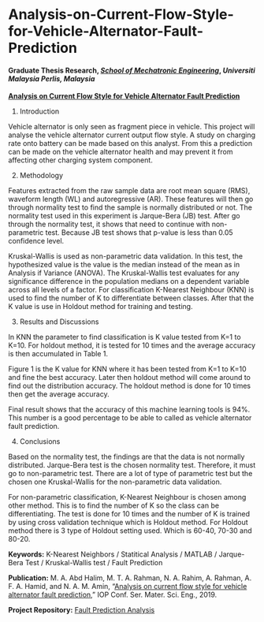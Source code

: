 # Analysis-on-Current-Flow-Style-for-Vehicle-Alternator-Fault-Prediction

#### Graduate Thesis Research, [*School of Mechatronic Engineering*](https://mechatronic.unimap.edu.my/), *Universiti Malaysia Perlis, Malaysia*

**[Analysis on Current Flow Style for Vehicle Alternator Fault Prediction](https://iopscience.iop.org/article/10.1088/1757-899X/670/1/012042/meta)**
 
1. Introduction

Vehicle alternator is only seen as fragment piece in vehicle. This project will analyse the vehicle alternator current output flow style. A study on charging rate onto battery can be made based on this analyst. From this a prediction can be made on the vehicle alternator health and may prevent it from affecting other charging system component.


2. Methodology 

Features extracted from the raw sample data are root mean square (RMS), waveform length (WL) and autoregressive (AR). These features will then go through normality test to find the sample is normally distributed or not. The normality test used in this experiment is Jarque-Bera (JB) test. After go through the normality test, it shows that need to continue with non-parametric test. Because JB test shows that p-value is less than 0.05 confidence level. 

Kruskal-Wallis is used as non-parametric data validation.  In this test, the hypothesized value is the value is the median instead of the mean as in Analysis if Variance (ANOVA). The Kruskal-Wallis test evaluates for any significance difference in the population medians on a dependent variable across all levels of a factor. For classification K-Nearest Neighbour (KNN) is used to find the number of K to differentiate between classes. After that the K value is use in Holdout method for training and testing.


3. Results and Discussions

In KNN the parameter to find classification is K value tested from K=1 to K=10. For holdout method, it is tested for 10 times and the average accuracy is then accumulated in Table 1.




Figure 1 is the K value for KNN where it has been tested from K=1 to K=10 and fine the best accuracy. 
Later then holdout method will come around to find out the distribution accuracy. The holdout method 
is done for 10 times then get the average accuracy.


Final result shows that the accuracy of this machine learning tools is 94%. This number is a good percentage to be able to called as vehicle alternator fault prediction.


4. Conclusions

Based on the normality test, the findings are that the data is not normally distributed. Jarque-Bera test is the chosen normality test. Therefore, it must go to non-parametric test. There are a lot of type of parametric test but the chosen one Kruskal-Wallis for the non-parametric data validation. 

For non-parametric classification, K-Nearest Neighbour is chosen among other method. This is to find the number of K so the class can be differentiating. The test is done for 10 times and the number of K is trained by using cross validation technique which is Holdout method. For Holdout method there is 3 type of Holdout setting used. Which is 60-40, 70-30 and 80-20. 










**Keywords:** K-Nearest Neighbors / Statitical Analysis / MATLAB / Jarque-Bera Test / Kruskal-Wallis test / Fault Prediction

**Publication:** M. A. Abd Halim, M. T. A. Rahman, N. A. Rahim, A. Rahman, A. F. A. Hamid, and N. A. 
M. Amin, “[Analysis on current flow style for vehicle alternator fault prediction](https://iopscience.iop.org/article/10.1088/1757-899X/670/1/012042/meta),” IOP Conf. 
Ser. Mater. Sci. Eng., 2019.

**Project Repository:** [Fault Prediction Analysis](https://github.com/Asmuie/Data-Science-Portfolio/tree/main/Fault%20Prediction%20Analysis)
 
